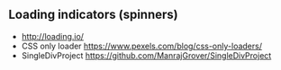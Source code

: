 ## Loading indicators (spinners)

- http://loading.io/
- CSS only loader https://www.pexels.com/blog/css-only-loaders/
- SingleDivProject https://github.com/ManrajGrover/SingleDivProject

